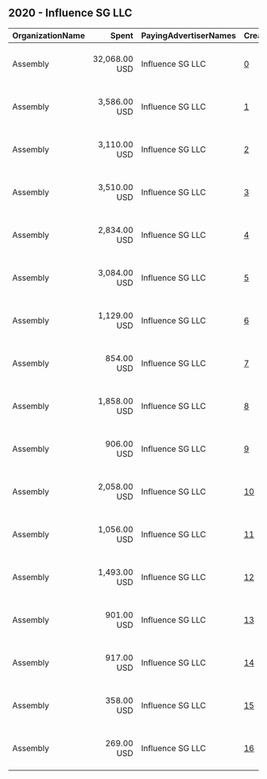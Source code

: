 ## 2020 - Influence SG LLC 
|OrganizationName|Spent|PayingAdvertiserNames|CreativeUrls|Impressions|Genders|AgeBrackets|CountryCodes|BillingAddresses|CandidateBallotInformation|
|:---|---:|:---|:---|---:|:---|:---|:---|:---|:---|
|Assembly|32,068.00 USD|Influence SG LLC|[0](https://www.snap.com/political-ads/asset/892035e8fad87bbf852baec45fe0972cd16c06cce907217e0c2d815179cb1c1c?mediaType=mp4)|12,863,838||20-|united states|"711 3rd Ave, New York, NY 10017,new york city,10017,US"||
|Assembly|3,586.00 USD|Influence SG LLC|[1](https://www.snap.com/political-ads/asset/039bbfa386c58f29b82491a548be96cff0213dc3cf59cc5bd2e9624d7009cdb6?mediaType=mp4)|1,544,432||20-|united states|"711 3rd Ave, New York, NY 10017,new york city,10017,US"||
|Assembly|3,110.00 USD|Influence SG LLC|[2](https://www.snap.com/political-ads/asset/892035e8fad87bbf852baec45fe0972cd16c06cce907217e0c2d815179cb1c1c?mediaType=mp4)|1,523,697||20-|united states|"711 3rd Ave, New York, NY 10017,new york city,10017,US"||
|Assembly|3,510.00 USD|Influence SG LLC|[3](https://www.snap.com/political-ads/asset/21205c8c6b9b7f4e07f113916d96dadb6dbc29c4a83c881f85782afd21348e25?mediaType=mp4)|1,293,089||20-|united states|"711 3rd Ave, New York, NY 10017,new york city,10017,US"||
|Assembly|2,834.00 USD|Influence SG LLC|[4](https://www.snap.com/political-ads/asset/b42e74e89b60e763da45d382f0d0afa2cb012820e3be56914b57698aad46b200?mediaType=mp4)|945,853||20-|united states|"711 3rd Ave, New York, NY 10017,new york city,10017,US"||
|Assembly|3,084.00 USD|Influence SG LLC|[5](https://www.snap.com/political-ads/asset/54c150c7cf9579999304026259b3ef878996112adda8c9df27a4e3e84b55a2ce?mediaType=mp4)|648,492||20-|united states|"711 3rd Ave, New York, NY 10017,new york city,10017,US"||
|Assembly|1,129.00 USD|Influence SG LLC|[6](https://www.snap.com/political-ads/asset/21205c8c6b9b7f4e07f113916d96dadb6dbc29c4a83c881f85782afd21348e25?mediaType=mp4)|499,670||20-|united states|"711 3rd Ave, New York, NY 10017,new york city,10017,US"||
|Assembly|854.00 USD|Influence SG LLC|[7](https://www.snap.com/political-ads/asset/039bbfa386c58f29b82491a548be96cff0213dc3cf59cc5bd2e9624d7009cdb6?mediaType=mp4)|434,178||20-|united states|"711 3rd Ave, New York, NY 10017,new york city,10017,US"||
|Assembly|1,858.00 USD|Influence SG LLC|[8](https://www.snap.com/political-ads/asset/09864e1aca2d46d7eb773f4d94441e3d0aa958ac4559f766525d88e5ee08c147?mediaType=mp4)|403,019||20-|united states|"711 3rd Ave, New York, NY 10017,new york city,10017,US"||
|Assembly|906.00 USD|Influence SG LLC|[9](https://www.snap.com/political-ads/asset/b42e74e89b60e763da45d382f0d0afa2cb012820e3be56914b57698aad46b200?mediaType=mp4)|377,719||20-|united states|"711 3rd Ave, New York, NY 10017,new york city,10017,US"||
|Assembly|2,058.00 USD|Influence SG LLC|[10](https://www.snap.com/political-ads/asset/8fd57c67ae705621398811cd3f7e174d9e8508e2de26ca007fe836a677ad35e3?mediaType=mp4)|240,951||20-|united states|"711 3rd Ave, New York, NY 10017,new york city,10017,US"||
|Assembly|1,056.00 USD|Influence SG LLC|[11](https://www.snap.com/political-ads/asset/8fd57c67ae705621398811cd3f7e174d9e8508e2de26ca007fe836a677ad35e3?mediaType=mp4)|225,350||20-|united states|"711 3rd Ave, New York, NY 10017,new york city,10017,US"||
|Assembly|1,493.00 USD|Influence SG LLC|[12](https://www.snap.com/political-ads/asset/09864e1aca2d46d7eb773f4d94441e3d0aa958ac4559f766525d88e5ee08c147?mediaType=mp4)|174,321||20-|united states|"711 3rd Ave, New York, NY 10017,new york city,10017,US"||
|Assembly|901.00 USD|Influence SG LLC|[13](https://www.snap.com/political-ads/asset/54c150c7cf9579999304026259b3ef878996112adda8c9df27a4e3e84b55a2ce?mediaType=mp4)|105,156||20-|united states|"711 3rd Ave, New York, NY 10017,new york city,10017,US"||
|Assembly|917.00 USD|Influence SG LLC|[14](https://www.snap.com/political-ads/asset/486d9c6c245a645156fc8b3527d4d3c13131d1ddfbb9260b473f4b8f9a2c53a7?mediaType=mp4)|92,731||20-|united states|"711 3rd Ave, New York, NY 10017,new york city,10017,US"||
|Assembly|358.00 USD|Influence SG LLC|[15](https://www.snap.com/political-ads/asset/9adbd386e693ad0b2f3b283b6895e719370dda4f4b82321927e6a02aa906cbb0?mediaType=mp4)|35,502||20-|united states|"711 3rd Ave, New York, NY 10017,new york city,10017,US"||
|Assembly|269.00 USD|Influence SG LLC|[16](https://www.snap.com/political-ads/asset/4434a453c51565b90b53f2bf8f56227bd856a99b708a7e62681e7ea58714e0a5?mediaType=mp4)|24,506||20-|united states|"711 3rd Ave, New York, NY 10017,new york city,10017,US"||
